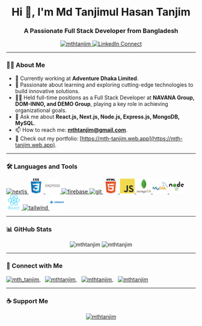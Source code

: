 </br>

<h1 align="center">Hi 👋, I'm Md Tanjimul Hasan Tanjim</h1>
<h3 align="center">A Passionate Full Stack Developer from Bangladesh</h3>

<p align="center">
  <a href="https://github.com/mthtanjim">
    <img src="https://komarev.com/ghpvc/?username=mthtanjim&label=Profile%20views&color=0e75b6&style=flat" alt="mthtanjim" />
  </a>
  <a href="https://linkedin.com/in/mthtanjim">
    <img src="https://img.shields.io/badge/LinkedIn-Connect-blue?logo=linkedin&style=flat" alt="LinkedIn Connect" />
  </a>
</p>

---

### 👨‍💻 About Me

- 🔭 Currently working at **Adventure Dhaka Limited**.
- 🌱 Passionate about learning and exploring cutting-edge technologies to build innovative solutions.
- 👨‍💻 Held full-time positions as a Full Stack Developer at **NAVANA Group, DOM-INNO, and DEMO Group**, playing a key role in achieving organizational goals.
- 💬 Ask me about **React.js, Next.js, Node.js, Express.js, MongoDB, MySQL**.
- 📫 How to reach me: **mthtanjim@gmail.com**.
- 📄 Check out my portfolio: [https://mth-tanjim.web.app](https://mth-tanjim.web.app).

---

### 🛠️ Languages and Tools

<p align="left">
<a href="https://nextjs.org/" target="_blank" rel="noreferrer">
  <img src="https://cdn.worldvectorlogo.com/logos/nextjs-2.svg" alt="nextjs" width="40" height="40"/>
</a>
  <a href="https://www.w3schools.com/css/" target="_blank" rel="noreferrer">
    <img src="https://raw.githubusercontent.com/devicons/devicon/master/icons/css3/css3-original-wordmark.svg" alt="css3" width="40" height="40"/>
  </a>
  <a href="https://expressjs.com" target="_blank" rel="noreferrer">
    <img src="https://raw.githubusercontent.com/devicons/devicon/master/icons/express/express-original-wordmark.svg" alt="express" width="40" height="40"/>
  </a>
  <a href="https://firebase.google.com/" target="_blank" rel="noreferrer">
    <img src="https://www.vectorlogo.zone/logos/firebase/firebase-icon.svg" alt="firebase" width="40" height="40"/>
  </a>
  <a href="https://git-scm.com/" target="_blank" rel="noreferrer">
    <img src="https://www.vectorlogo.zone/logos/git-scm/git-scm-icon.svg" alt="git" width="40" height="40"/>
  </a>
  <a href="https://www.w3.org/html/" target="_blank" rel="noreferrer">
    <img src="https://raw.githubusercontent.com/devicons/devicon/master/icons/html5/html5-original-wordmark.svg" alt="html5" width="40" height="40"/>
  </a>
  <a href="https://developer.mozilla.org/en-US/docs/Web/JavaScript" target="_blank" rel="noreferrer">
    <img src="https://raw.githubusercontent.com/devicons/devicon/master/icons/javascript/javascript-original.svg" alt="javascript" width="40" height="40"/>
  </a>
  <a href="https://www.mongodb.com/" target="_blank" rel="noreferrer">
    <img src="https://raw.githubusercontent.com/devicons/devicon/master/icons/mongodb/mongodb-original-wordmark.svg" alt="mongodb" width="40" height="40"/>
  </a>
  <a href="https://www.mysql.com/" target="_blank" rel="noreferrer">
    <img src="https://raw.githubusercontent.com/devicons/devicon/master/icons/mysql/mysql-original-wordmark.svg" alt="mysql" width="40" height="40"/>
  </a>
  <a href="https://nodejs.org" target="_blank" rel="noreferrer">
    <img src="https://raw.githubusercontent.com/devicons/devicon/master/icons/nodejs/nodejs-original-wordmark.svg" alt="nodejs" width="40" height="40"/>
  </a>
  <a href="https://reactjs.org/" target="_blank" rel="noreferrer">
    <img src="https://raw.githubusercontent.com/devicons/devicon/master/icons/react/react-original-wordmark.svg" alt="react" width="40" height="40"/>
  </a>
  <a href="https://tailwindcss.com/" target="_blank" rel="noreferrer">
    <img src="https://www.vectorlogo.zone/logos/tailwindcss/tailwindcss-icon.svg" alt="tailwind" width="40" height="40"/>
  </a>
  <a href="https://webpack.js.org" target="_blank" rel="noreferrer">
    <img src="https://raw.githubusercontent.com/devicons/devicon/d00d0969292a6569d45b06d3f350f463a0107b0d/icons/webpack/webpack-original-wordmark.svg" alt="webpack" width="40" height="40"/>
  </a>
</p>

---

### 📊 GitHub Stats

<p align="center">
  <img src="https://github-readme-stats.vercel.app/api?username=mthtanjim&show_icons=true&theme=dark&hide_border=true" alt="mthtanjim" />
  <img src="https://github-readme-stats.vercel.app/api/top-langs?username=mthtanjim&show_icons=true&theme=dark&hide_border=true&layout=compact" alt="mthtanjim" />
</p>

---

### 🤝 Connect with Me

<p align="left">
  <a href="https://twitter.com/mth_tanjim" target="blank">
    <img align="center" src="https://raw.githubusercontent.com/rahuldkjain/github-profile-readme-generator/master/src/images/icons/Social/twitter.svg" alt="mth_tanjim" height="40" width="40" />
  </a>&nbsp;&nbsp;
  <a href="https://linkedin.com/in/mthtanjim" target="blank">
    <img align="center" src="https://raw.githubusercontent.com/rahuldkjain/github-profile-readme-generator/master/src/images/icons/Social/linked-in-alt.svg" alt="mthtanjim" height="40" width="40" />
  </a>&nbsp;&nbsp;
  <a href="https://fb.com/mthtanjim" target="blank">
    <img align="center" src="https://raw.githubusercontent.com/rahuldkjain/github-profile-readme-generator/master/src/images/icons/Social/facebook.svg" alt="mthtanjim" height="40" width="40" />
  </a>&nbsp;&nbsp;
  <a href="https://instagram.com/mthtanjim" target="blank">
    <img align="center" src="https://raw.githubusercontent.com/rahuldkjain/github-profile-readme-generator/master/src/images/icons/Social/instagram.svg" alt="mthtanjim" height="40" width="40" />
  </a>
</p>

---

### ☕ Support Me

<p align="center">
  <a href="https://mth-tanjim.web.app/">
    <img src="https://cdn.buymeacoffee.com/buttons/v2/default-yellow.png" height="50" width="210" alt="mthtanjim" />
  </a>
</p>
